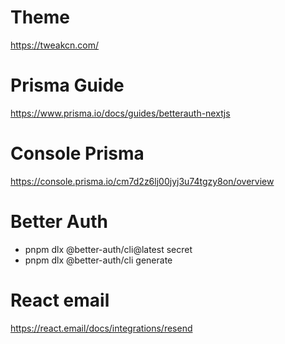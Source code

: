 # Theme

https://tweakcn.com/

# Prisma Guide

https://www.prisma.io/docs/guides/betterauth-nextjs

# Console Prisma

https://console.prisma.io/cm7d2z6lj00jyj3u74tgzy8on/overview

# Better Auth

- pnpm dlx @better-auth/cli@latest secret
- pnpm dlx @better-auth/cli generate

# React email

https://react.email/docs/integrations/resend
